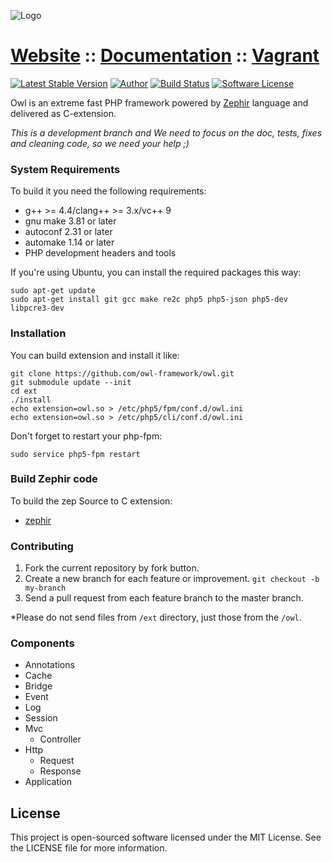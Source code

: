 ![Logo](http://owl.dmtry.me/img/repository.png "Owl Framework")

# [Website](http://owl.dmtry.me/) :: [Documentation](http://docs.owl.dmtry.me/) :: [Vagrant](https://github.com/owl-framework/vagrant)

[![Latest Stable Version](http://img.shields.io/packagist/v/owl/owl.svg?style=flat)](https://packagist.org/packages/owl/owl)
[![Author](http://img.shields.io/badge/author-@ovr-blue.svg?style=flat-square)](https://twitter.com/ovrweb)
[![Build Status](https://img.shields.io/travis/owl-framework/owl/master.svg?style=flat-square)](https://travis-ci.org/owl-framework/owl)
[![Software License](https://img.shields.io/badge/license-MIT-brightgreen.svg?style=flat-square)](LICENSE.md)

Owl is an extreme fast PHP framework powered by [Zephir](https://github.com/phalcon/zephir) language and delivered as C-extension.

*This is a development branch and We need to focus on the doc, tests, fixes and cleaning code, so we need your help ;)*

### System Requirements

To build it you need the following requirements:

* g++ >= 4.4/clang++ >= 3.x/vc++ 9
* gnu make 3.81 or later
* autoconf 2.31 or later
* automake 1.14 or later
* PHP development headers and tools

If you're using Ubuntu, you can install the required packages this way:

```
sudo apt-get update
sudo apt-get install git gcc make re2c php5 php5-json php5-dev libpcre3-dev
```

### Installation

You can build extension and install it like:

```
git clone https://github.com/owl-framework/owl.git
git submodule update --init
cd ext
./install
echo extension=owl.so > /etc/php5/fpm/conf.d/owl.ini
echo extension=owl.so > /etc/php5/cli/conf.d/owl.ini
```

Don't forget to restart your php-fpm:
```
sudo service php5-fpm restart
```

### Build Zephir code

To build the zep Source to C extension:
* [zephir](https://github.com/phalcon/zephir)

### Contributing

1. Fork the current repository by fork button.
2. Create a new branch for each feature or improvement. `git checkout -b my-branch`
3. Send a pull request from each feature branch to the master branch.

*Please do not send files from `/ext` directory, just those from the `/owl`.

### Components

- Annotations
- Cache
- Bridge
- Event
- Log
- Session
- Mvc
    * Controller
- Http
    * Request
    * Response
- Application

License
-------

This project is open-sourced software licensed under the MIT License. See the LICENSE file for more information.
